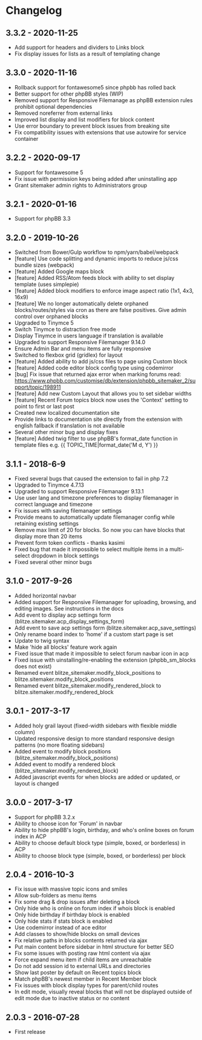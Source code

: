 # Changelog

## 3.3.2 - 2020-11-25

-   Add support for headers and dividers to Links block
-   Fix display issues for lists as a result of templating change

## 3.3.0 - 2020-11-16

-   Rollback support for fontawesome5 since phpbb has rolled back
-   Better support for other phpBB styles (WIP)
-   Removed support for Responsive Filemanage as phpBB extension rules prohibit optional dependencies
-   Removed noreferrer from external links
-   Improved list display and list modifiers for block content
-   Use error boundary to prevent block issues from breaking site
-   Fix compatibility issues with extensions that use autowire for service container

## 3.2.2 - 2020-09-17

-   Support for fontawesome 5
-   Fix issue with permission keys being added after uninstalling app
-   Grant sitemaker admin rights to Administrators group

## 3.2.1 - 2020-01-16

-   Support for phpBB 3.3

## 3.2.0 - 2019-10-26

-   Switched from Bower/Gulp workflow to npm/yarn/babel/webpack
-   [feature] Use code splitting and dynamic imports to reduce js/css bundle sizes (webpack)
-   [feature] Added Google maps block
-   [feature] Added RSS/Atom feeds block with ability to set display template (uses simplepie)
-   [feature] Added block modifiers to enforce image aspect ratio (1x1, 4x3, 16x9)
-   [feature] We no longer automatically delete orphaned blocks/routes/styles via cron as there are false positives. Give admin control over orphaned blocks
-   Upgraded to Tinymce 5
-   Switch Tinymce to distraction free mode
-   Display Tinymce in users language if translation is available
-   Upgraded to support Responsive Filemanager 9.14.0
-   Ensure Admin Bar and menu items are fully responsive
-   Switched to flexbox grid (gridlex) for layout
-   [feature] Added ability to add js/css files to page using Custom block
-   [feature] Added code editor block config type using codemirror
-   [bug] Fix issue that returned ajax error when marking forums read: https://www.phpbb.com/customise/db/extension/phpbb_sitemaker_2/support/topic/198911
-   [feature] Add new Custom Layout that allows you to set sidebar widths
-   [feature] Recent Forum topics block now uses the 'Context' setting to point to first or last post
-   Created new localized documentation site
-   Provide links to documentation site directly from the extension with english fallback if translation is not available
-   Several other minor bug and display fixes
-   [feature] Added twig filter to use phpBB's format_date function in template files e.g. {{ TOPIC_TIME|format_date('M d, Y') }}

## 3.1.1 - 2018-6-9

-   Fixed several bugs that caused the extension to fail in php 7.2
-   Upgraded to Tinymce 4.7.13
-   Upgraded to support Responsive Filemanager 9.13.1
-   Use user lang and timezone preferences to display filemanager in correct language and timezone
-   Fix issues with saving filemanager settings
-   Provide means to automatically update filemanager config while retaining existing settings
-   Remove max limit of 20 for blocks. So now you can have blocks that display more than 20 items
-   Prevent form token conflicts - thanks kasimi
-   Fixed bug that made it impossible to select multiple items in a multi-select dropdown in block settings
-   Fixed several other minor bugs

## 3.1.0 - 2017-9-26

-   Added horizontal navbar
-   Added support for Responsive Filemanager for uploading, browsing, and editing images. See instructions in the docs
-   Add event to display acp settings form (blitze.sitemaker.acp_display_settings_form)
-   Add event to save acp settings form (blitze.sitemaker.acp_save_settings)
-   Only rename board index to 'home' if a custom start page is set
-   Update to twig syntax
-   Make 'hide all blocks' feature work again
-   Fixed issue that made it impossible to select forum navbar icon in acp
-   Fixed issue with uinstalling/re-enabling the extension (phpbb_sm_blocks does not exist)
-   Renamed event blitze_sitemaker.modify_block_positions to blitze.sitemaker.modify_block_positions
-   Renamed event blitze_sitemaker.modify_rendered_block to blitze.sitemaker.modify_rendered_block

## 3.0.1 - 2017-3-17

-   Added holy grail layout (fixed-width sidebars with flexible middle column)
-   Updated responsive design to more standard responsive design patterns (no more floating sidebars)
-   Added event to modify block positions (blitze_sitemaker.modify_block_positions)
-   Added event to modify a rendered block (blitze_sitemaker.modify_rendered_block)
-   Added javascript events for when blocks are added or updated, or layout is changed

## 3.0.0 - 2017-3-17

-   Support for phpBB 3.2.x
-   Ability to choose icon for 'Forum' in navbar
-   Ability to hide phpBB's login, birthday, and who's online boxes on forum index in ACP
-   Ability to choose default block type (simple, boxed, or borderless) in ACP
-   Ability to choose block type (simple, boxed, or borderless) per block

## 2.0.4 - 2016-10-3

-   Fix issue with massive topic icons and smiles
-   Allow sub-folders as menu items
-   Fix some drag & drop issues after deleting a block
-   Only hide who is online on forum index if whois block is enabled
-   Only hide birthday if birthday block is enabled
-   Only hide stats if stats block is enabled
-   Use codemirror instead of ace editor
-   Add classes to show/hide blocks on small devices
-   Fix relative paths in blocks contents returned via ajax
-   Put main content before sidebar in html structure for better SEO
-   Fix some issues with posting raw html content via ajax
-   Force expand menu item if child items are unreachable
-   Do not add session id to external URLs and directories
-   Show last poster by default on Recent topics block
-   Match phpBB's newest member in Recent Member block
-   Fix issues with block display types for parent/child routes
-   In edit mode, visually reveal blocks that will not be displayed outside of edit mode due to inactive status or no content

## 2.0.3 - 2016-07-28

-   First release
